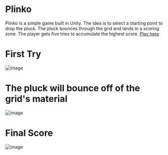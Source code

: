 # Plinko
Plinko is a simple game built in Unity. The idea is to select a starting point to drop the pluck. The pluck bounces through the grid and lands in a scoring zone. The player gets five tries to accumulate the highest score.
[Play here](https://azianequation.github.io/Plinko/)
# First Try
![image](https://user-images.githubusercontent.com/47394267/72552143-3c6ec980-3864-11ea-89f5-36599431319a.png)
# The pluck will bounce off of the grid's material
![image](https://user-images.githubusercontent.com/47394267/72552175-4c86a900-3864-11ea-8476-eb56629c2442.png)
# Final Score
![image](https://user-images.githubusercontent.com/47394267/72552226-6de79500-3864-11ea-8291-41a3a53ddf60.png)
